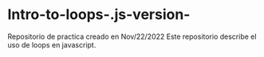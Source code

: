 # Intro-to-loops-.js-version-
Repositorio de practica creado en Nov/22/2022
Este repositorio describe el uso de loops en javascript.
